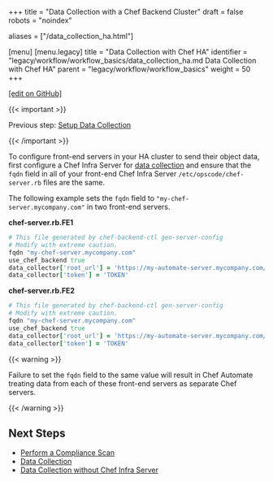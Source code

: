 +++
title = "Data Collection with a Chef Backend Cluster"
draft = false
robots = "noindex"


aliases = ["/data_collection_ha.html"]

[menu]
  [menu.legacy]
    title = "Data Collection with Chef HA"
    identifier = "legacy/workflow/workflow_basics/data_collection_ha.md Data Collection with Chef HA"
    parent = "legacy/workflow/workflow_basics"
    weight = 50
+++

[\[edit on GitHub\]](https://github.com/chef/chef-web-docs/blob/master/content/data_collection_ha.md)

{{< important >}}

Previous step: [Setup Data Collection](/data_collection/)

{{< /important >}}

To configure front-end servers in your HA cluster to send their object
data, first configure a Chef Infra Server for [data
collection](/data_collection/) and ensure that the `fqdn` field in
all of your front-end Chef Infra Server `/etc/opscode/chef-server.rb`
files are the same.

The following example sets the `fqdn` field to
`"my-chef-server.mycompany.com"` in two front-end servers.

**chef-server.rb.FE1**

``` ruby
# This file generated by chef-backend-ctl gen-server-config
# Modify with extreme caution.
fqdn "my-chef-server.mycompany.com"
use_chef_backend true
data_collector['root_url'] = 'https://my-automate-server.mycompany.com/data-collector/v0/'
data_collector['token'] = 'TOKEN'
```

**chef-server.rb.FE2**

``` ruby
# This file generated by chef-backend-ctl gen-server-config
# Modify with extreme caution.
fqdn "my-chef-server.mycompany.com"
use_chef_backend true
data_collector['root_url'] = 'https://my-automate-server.mycompany.com/data-collector/v0/'
data_collector['token'] = 'TOKEN'
```

{{< warning >}}

Failure to set the `fqdn` field to the same value will result in Chef
Automate treating data from each of these front-end servers as separate
Chef servers.

{{< /warning >}}

## Next Steps

-   [Perform a Compliance Scan](/perform_compliance_scan/)
-   [Data Collection](/data_collection/)
-   [Data Collection without Chef Infra
    Server](/data_collection_without_server/)
